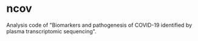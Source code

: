 # ncov
Analysis code of "Biomarkers and pathogenesis of COVID-19 identified by plasma transcriptomic sequencing".
